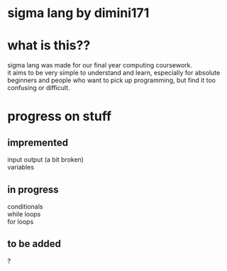 # sigma lang by dimini171

# what is this??
sigma lang was made for our final year computing coursework.   
it aims to be very simple to understand and learn, especially for absolute beginners and people who want to pick up programming, but find it too confusing or difficult.  

# progress on stuff
## impremented
input output (a bit broken)  
variables  

## in progress
conditionals  
while loops  
for loops  

## to be added
?